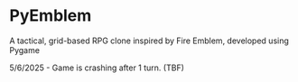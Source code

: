 # PyEmblem
A tactical, grid-based RPG clone inspired by Fire Emblem, developed using Pygame

5/6/2025 - Game is crashing after 1 turn. (TBF)
